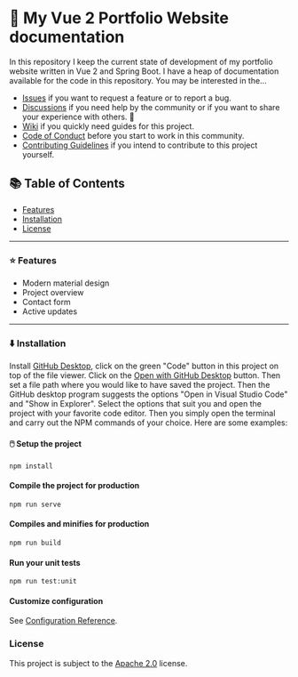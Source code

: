 # 🚀 My Vue 2 Portfolio Website documentation
In this repository I keep the current state of development of my portfolio website written in Vue 2 and Spring Boot.
I have a heap of documentation available for the code in this repository. You may be interested in the...

* [Issues](https://github.com/nicokempe/Portfolio/issues) if you want to request a feature or to report a bug.
* [Discussions](https://github.com/nicokempe/Portfolio/discussions) if you need help by the community or if you want to share your experience with others. 💓
* [Wiki](https://github.com/nicokempe/Portfolio/wiki) if you quickly need guides for this project.
* [Code of Conduct](https://github.com/nicokempe/Portfolio/blob/feature/vue-installation/docs/code_of_conduct.md) before you start to work in this community.
* [Contributing Guidelines](https://github.com/nicokempe/Portfolio/blob/feature/vue-installation/docs/contributing.md) if you intend to contribute to this project yourself. 

## 📚 Table of Contents
- [Features](#features)
- [Installation](#installation)
- [License](#license)

---

### ⭐ Features
- Modern material design
- Project overview
- Contact form
- Active updates

---

### ⬇️ Installation
Install [GitHub Desktop](https://desktop.github.com/), click on the green "Code" button in this project on top of the file viewer. Click on the [Open with GitHub Desktop](x-github-client://openRepo/https://github.com/nicokempe/Portfolio) button. Then set a file path where you would like to have saved the project. Then the GitHub desktop program suggests the options "Open in Visual Studio Code" and "Show in Explorer". Select the options that suit you and open the project with your favorite code editor. Then you simply open the terminal and carry out the NPM commands of your choice. Here are some examples:

#### 🖱️ Setup the project
```
npm install
```

#### Compile the project for production
```
npm run serve
```

#### Compiles and minifies for production
```
npm run build
```

#### Run your unit tests
```
npm run test:unit
```

#### Customize configuration
See [Configuration Reference](https://cli.vuejs.org/config/).

### License
This project is subject to the [Apache 2.0](https://github.com/nicokempe/Portfolio/blob/main/LICENSE) license. 
